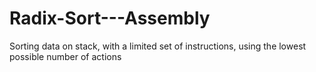 # Radix-Sort---Assembly
Sorting data on stack, with a limited set of instructions, using the lowest possible number of actions
